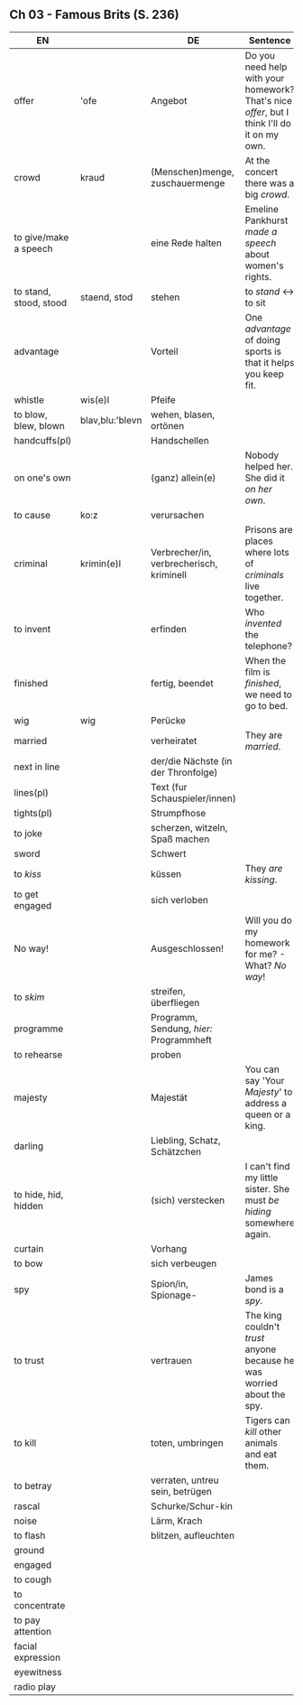 ## Ch 03 - Famous Brits (S. 236)

| EN                     |                 | DE                                       | Sentence                                                                                       |
|------------------------|-----------------|------------------------------------------|------------------------------------------------------------------------------------------------|
| offer                  | 'ofe            | Angebot                                  | Do you need help with your homework?<br>That's nice *offer*, but I think I'll do it on my own. | 
| crowd                  | kraud           | (Menschen)menge, zuschauermenge          | At the concert there was a big *crowd*.                                                        |
| to give/make a speech  |                 | eine Rede halten                         | Emeline Pankhurst *made a speech* about women's rights.                                        |
| to stand, stood, stood | staend, stod    | stehen                                   | to *stand* <-> to sit                                                                          |
| advantage              |                 | Vorteil                                  | One *advantage* of doing sports is that it helps you keep fit.                                 |
| whistle                | wis(e)l         | Pfeife                                   |                                                                                                |
| to blow, blew, blown   | blav,blu:'blevn | wehen, blasen, ortönen                   |                                                                                                |
| handcuffs(pl)          |                 | Handschellen                             |                                                                                                |
| on one's own           |                 | (ganz) allein(e)                         | Nobody helped her. She did it *on her own*.                                                    |
| to cause               | ko:z            | verursachen                              |                                                                                                |
| criminal               | krimin(e)l      | Verbrecher/in, verbrecherisch, kriminell | Prisons are places where lots of *criminals* live together.                                    |
| to invent              |                 | erfinden                                 | Who *invented* the telephone?                                                                  |
| finished               |                 | fertig, beendet                          | When the film is *finished*, we need to go to bed.                                             |
| wig                    | wig             | Perücke                                  |                                                                                                |
| married                |                 | verheiratet                              | They are *married*.                                                                            |
| next in line           |                 | der/die Nächste (in der Thronfolge)      |                                                                                                |
| lines(pl)              |                 | Text (fur Schauspieler/innen)            |                                                                                                |
| tights(pl)             |                 | Strumpfhose                              |                                                                                                |
| to joke                |                 | scherzen, witzeln, Spaß machen           |                                                                                                |
| sword                  |                 | Schwert                                  |                                                                                                |
| to *kiss*              |                 | küssen                                   | They *are kissing*.                                                                            |
| to get engaged         |                 | sich verloben                            |                                                                                                |
| No way!                |                 | Ausgeschlossen!                          | Will you do my homework for me? - What? *No way*!                                              |    
| to *skim*              |                 | streifen, überfliegen                    |                                                                                                |    
| programme              |                 | Programm, Sendung, _hier:_ Programmheft  |                                                                                                |    
| to rehearse            |                 | proben                                   |                                                                                                |    
| majesty                |                 | Majestät                                 | You can say 'Your *Majesty*' to address a queen or a king.                                     |    
| darling                |                 | Liebling, Schatz, Schätzchen             |                                                                                                |    
| to hide, hid, hidden   |                 | (sich) verstecken                        | I can't find my little sister. She must *be hiding* somewhere again.                           |    
| curtain                |                 | Vorhang                                  |                                                                                                |    
| to bow                 |                 | sich verbeugen                           |                                                                                                |    
| spy                    |                 | Spion/in, Spionage-                      | James bond is a *spy*.                                                                         |    
| to trust               |                 | vertrauen                                | The king couldn't *trust* anyone because he was worried about the spy.                         |    
| to kill                |                 | toten, umbringen                         | Tigers can *kill* other animals and eat them.                                                  |    
| to betray              |                 | verraten, untreu sein, betrügen          |                                                                                                |    
| rascal                 |                 | Schurke/Schur-kin                        |                                                                                                |    
| noise                  |                 | Lärm, Krach                              |                                                                                                |    
| to flash               |                 | blitzen, aufleuchten                     |                                                                                                |    
| ground                 |                 |                                          |                                                                                                |    
| engaged                |                 |                                          |                                                                                                |    
| to cough               |                 |                                          |                                                                                                |    
| to concentrate         |                 |                                          |                                                                                                |    
| to pay attention       |                 |                                          |                                                                                                |    
| facial expression      |                 |                                          |                                                                                                |    
| eyewitness             |                 |                                          |                                                                                                |    
| radio play             |                 |                                          |                                                                                                |    
